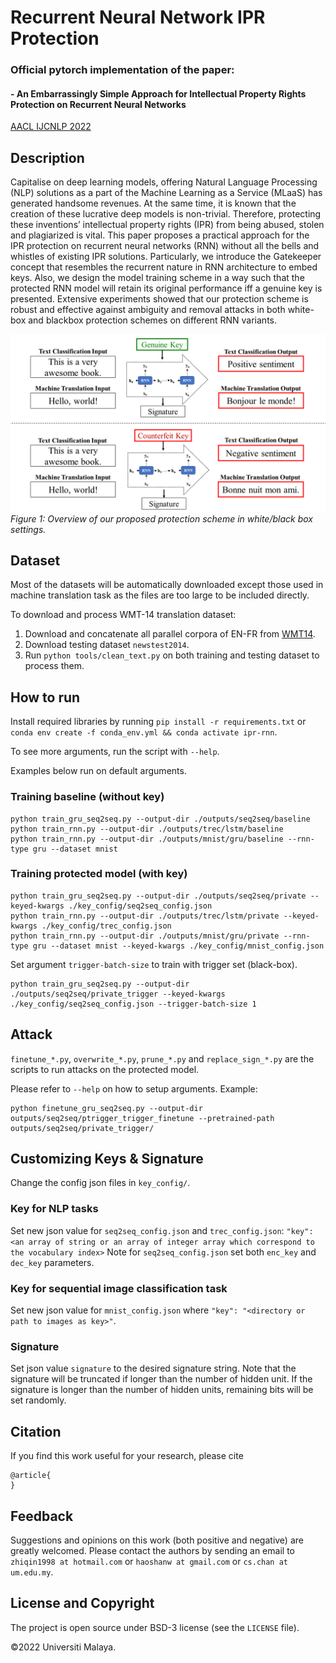 # Recurrent Neural Network IPR Protection

### Official pytorch implementation of the paper: 
#### - An Embarrassingly Simple Approach for Intellectual Property Rights Protection on Recurrent Neural Networks

[AACL IJCNLP 2022]()

## Description
Capitalise on deep learning models, offering Natural Language Processing (NLP) solutions as a part of the Machine Learning as a Service (MLaaS) has generated handsome revenues. At the same time, it is known that the creation of these lucrative deep models is non-trivial. Therefore, protecting these inventions’ intellectual property rights (IPR) from being abused, stolen and plagiarized is vital. This paper proposes a practical approach for the IPR protection on recurrent neural networks (RNN) without all the bells and whistles of existing IPR solutions. Particularly, we introduce the Gatekeeper concept that resembles the recurrent nature in RNN architecture to embed keys. Also, we design the model training scheme in a way such that the protected RNN model will retain its original performance iff a genuine key is presented. Extensive experiments showed that our protection scheme is robust and effective against ambiguity and removal attacks in both white-box and blackbox protection schemes on different RNN variants.

![](./docs/overall.png)
*Figure 1: Overview of our proposed protection scheme in white/black box settings.*

## Dataset
Most of the datasets will be automatically downloaded except those used in machine translation task as the files are too large to be included directly.

To download and process WMT-14 translation dataset:
1. Download and concatenate all parallel corpora of EN-FR from [WMT14](http://statmt.org/wmt14/translation-task.html).
2. Download testing dataset `newstest2014`.
3. Run `python tools/clean_text.py` on both training and testing dataset to process them.

## How to run
Install required libraries by running `pip install -r requirements.txt` or `conda env create -f conda_env.yml && conda activate ipr-rnn`.

To see more arguments, run the script with `--help`.

Examples below run on default arguments.
### Training baseline (without key)
```
python train_gru_seq2seq.py --output-dir ./outputs/seq2seq/baseline
python train_rnn.py --output-dir ./outputs/trec/lstm/baseline
python train_rnn.py --output-dir ./outputs/mnist/gru/baseline --rnn-type gru --dataset mnist
```

### Training protected model (with key)

```
python train_gru_seq2seq.py --output-dir ./outputs/seq2seq/private --keyed-kwargs ./key_config/seq2seq_config.json
python train_rnn.py --output-dir ./outputs/trec/lstm/private --keyed-kwargs ./key_config/trec_config.json 
python train_rnn.py --output-dir ./outputs/mnist/gru/private --rnn-type gru --dataset mnist --keyed-kwargs ./key_config/mnist_config.json 
```
Set argument `trigger-batch-size` to train with trigger set (black-box).
```
python train_gru_seq2seq.py --output-dir ./outputs/seq2seq/private_trigger --keyed-kwargs ./key_config/seq2seq_config.json --trigger-batch-size 1
```

## Attack
`finetune_*.py`, `overwrite_*.py`, `prune_*.py` and `replace_sign_*.py` are the scripts to run attacks on the protected model.

Please refer to `--help` on how to setup arguments.
Example:
```
python finetune_gru_seq2seq.py --output-dir outputs/seq2seq/ptrigger_trigger_finetune --pretrained-path outputs/seq2seq/private_trigger/
```


## Customizing Keys & Signature
Change the config json files in `key_config/`.
### Key for NLP tasks
Set new json value for `seq2seq_config.json` and `trec_config.json`: `"key": <an array of string or an array of integer array which correspond to the vocabulary index>`
Note for `seq2seq_config.json` set both `enc_key` and `dec_key` parameters.

### Key for sequential image classification task
Set new json value for `mnist_config.json` where `"key": "<directory or path to images as key>"`.

### Signature
Set json value `signature` to the desired signature string. Note that the signature will be truncated if longer than the number of hidden unit. If the signature is longer than the number of hidden units, remaining bits will be set randomly. 

## Citation
If you find this work useful for your research, please cite
```
@article{
}
```

## Feedback
Suggestions and opinions on this work (both positive and negative) are greatly welcomed. Please contact the authors by sending an email to
`zhiqin1998 at hotmail.com` or `haoshanw at gmail.com` or `cs.chan at um.edu.my`.

## License and Copyright
The project is open source under BSD-3 license (see the ``` LICENSE ``` file).

&#169;2022 Universiti Malaya.
